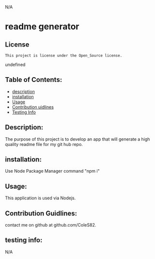 N/A
# readme generator
 ## License
    This project is license under the Open_Source license.
undefined

## Table of Contents:
* [description](#description)
* [installation](#installation)
* [Usage](#Usage)
* [Contribution uidlines](#contribution-guidlines)
* [Testing Info](#testing-info)




## Description:
The purpose of this project is to develop an app that will generate a high quality readme file for my git hub repo.  
## installation:
Use Node Package Manager command "npm i"
## Usage:
This application is used via Nodejs.
## Contribution Guidlines:
contact me on github at github.com/ColeS82.
## testing info:
N/A